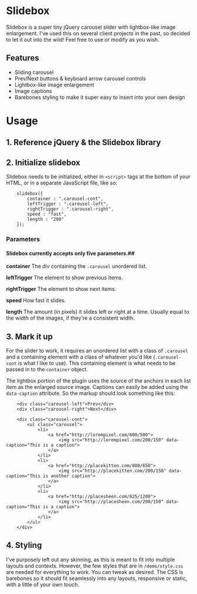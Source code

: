 Slidebox
========

Slidebox is a super tiny jQuery carousel slider with lightbox-like image enlargement. I've used this on several client projects in the past, so decided to let it out into the wild! Feel free to use or modify as you wish.

## Features

- Sliding carousel
- Prev/Next buttons & keyboard arrow carousel controls
- Lightbox-like image enlargement
- Image captions
- Barebones styling to make it super easy to insert into your own design


Usage
========

## 1. Reference jQuery & the Slidebox library

## 2. Initialize slidebox

Slidebox needs to be initialized, either in ```<script>``` tags at the bottom of your HTML, or in a separate JavaScript file, like so:

		slidebox({
            container : ".carousel-cont",
            leftTrigger : ".carousel-left",
            rightTrigger : ".carousel-right",
            speed : "fast",
            length : "200"
        });

### Parameters

#### Slidebox currently accepts only five parameters.##

**container**
The div containing the ```.carousel``` unordered list.

**leftTrigger**
The element to show previous items.

**rightTrigger**
The element to show next items.

**speed**
How fast it slides.

**length**
The amount (in pixels) it slides left or right at a time. Usually equal to the width of the images, if they're a consistent width.



## 3. Mark it up

For the slider to work, it requires an unordered list with a class of ```.carousel``` and a containing element with a class of whatever you'd like (```.carousel-cont``` is what I like to use). This containing element is what needs to be passed in to the ```container``` object.

The lightbox portion of the plugin uses the source of the anchors in each list item as the enlarged source image. Captions can easily be added using the ```data-caption``` attribute. So the markup should look something like this:

		<div class="carousel-left">Prev</div>
	    <div class="carousel-right">Next</div>
	        
        <div class="carousel-cont">
            <ul class="carousel">
                <li>
                    <a href="http://lorempixel.com/800/500">
                        <img src="http://lorempixel.com/200/150" data-caption="This is a caption">
                    </a>
                </li>
                <li>
                    <a href="http://placekitten.com/800/650">
                        <img src="http://placekitten.com/200/150" data-caption="This is another caption">
                    </a>
                </li>
                <li>
                    <a href="http://placesheen.com/825/1200">
                        <img src="http://placesheen.com/200/150" data-caption="This is a caption">
                    </a>
                </li>
            </ul>
        </div>

## 4. Styling

I've purposely left out any skinning, as this is meant to fit into multiple layouts and contexts. However, the few styles that are in ```/demo/style.css``` are needed for everything to work. You can tweak as desired. The CSS is barebones so it should fit seamlessly into any layouts, responsive or static, with a little of your own touch.